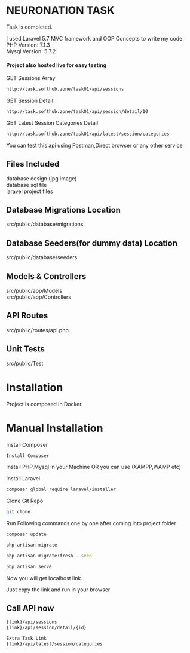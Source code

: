 # NEURONATION TASK

Task is completed.

I used Laravel 5.7 MVC framework and OOP Concepts to write my code.<br/>
PHP Version: 7.1.3<br/>
Mysql Version: 5.7.2

#### Project also hosted live for easy testing
GET Sessions Array
```bash
http://task.softhub.zone/task01/api/sessions
```

GET Session Detail
```bash
http://task.softhub.zone/task01/api/session/detail/10
```

GET Latest Session Categories Detail
```bash
http://task.softhub.zone/task01/api/latest/session/categories
```

You can test this api using Postman,Direct browser or any other service

## Files Included
database design (jpg image)<br/>
database sql file<br/>
laravel project files

## Database Migrations Location
 src/public/database/migrations

## Database Seeders(for dummy data) Location
 src/public/database/seeders

## Models & Controllers
  src/public/app/Models<br/>
  src/public/app/Controllers

## API Routes
src/public/routes/api.php


## Unit Tests
src/public/Test


# Installation

Project is composed in Docker.

# Manual Installation
Install Composer
```bash
Install Composer
```

Install PHP,Mysql in your Machine OR you can use (XAMPP,WAMP etc)

Install Laravel
```bash
composer global require laravel/installer
```


Clone Git Repo
```bash
git clone
```

Run Following commands one by one after coming into project folder
```bash
composer update

php artisan migrate

php artisan migrate:fresh --seed

php artisan serve
```

Now you will get localhost link.

Just copy the link and run in your browser

## Call API now
```bash
{link}/api/sessions
{link}/api/session/detail/{id}

Extra Task Link
{link}/api/latest/session/categories
```
